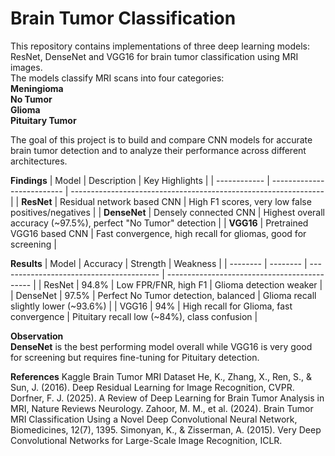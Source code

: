 # Brain Tumor Classification
This repository contains implementations of three deep learning models: ResNet, DenseNet and VGG16 for brain tumor classification using MRI images.  
The models classify MRI scans into four categories:  
**Meningioma  
No Tumor  
Glioma  
Pituitary Tumor**  
  
The goal of this project is to build and compare CNN models for accurate brain tumor detection and to analyze their performance across different architectures.  

**Findings**
| Model        | Description                | Key Highlights                                                  |
| ------------ | -------------------------- | --------------------------------------------------------------- |
| **ResNet**   | Residual network based CNN | High F1 scores, very low false positives/negatives              |
| **DenseNet** | Densely connected CNN      | Highest overall accuracy (~97.5%), perfect "No Tumor" detection |
| **VGG16**    | Pretrained VGG16 based CNN | Fast convergence, high recall for gliomas, good for screening   |


**Results**
| Model    | Accuracy | Strength                                 | Weakness                                     |
| -------- | -------- | ---------------------------------------- | -------------------------------------------- |
| ResNet   | 94.8%    | Low FPR/FNR, high F1                     | Glioma detection weaker                      |
| DenseNet | 97.5%    | Perfect No Tumor detection, balanced     | Glioma recall slightly lower (~93.6%)        |
| VGG16    | 94%      | High recall for Glioma, fast convergence | Pituitary recall low (~84%), class confusion |

**Observation**  
**DenseNet** is the best performing model overall while VGG16 is very good for screening but requires fine-tuning for Pituitary detection.  
  
**References**
Kaggle Brain Tumor MRI Dataset
He, K., Zhang, X., Ren, S., & Sun, J. (2016). Deep Residual Learning for Image Recognition, CVPR.
Dorfner, F. J. (2025). A Review of Deep Learning for Brain Tumor Analysis in MRI, Nature Reviews Neurology.
Zahoor, M. M., et al. (2024). Brain Tumor MRI Classification Using a Novel Deep Convolutional Neural Network, Biomedicines, 12(7), 1395.
Simonyan, K., & Zisserman, A. (2015). Very Deep Convolutional Networks for Large-Scale Image Recognition, ICLR.
